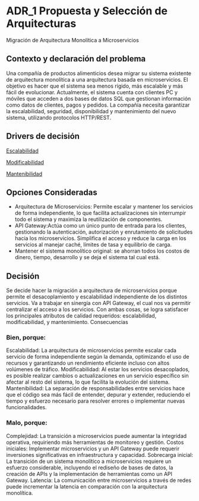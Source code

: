 # ADR_1 Propuesta y Selección de Arquitecturas
Migración de Arquitectura Monolítica a Microservicios

## Contexto y declaración del problema
Una compañía de productos alimenticios desea migrar su sistema existente de arquitectura monolítica a una arquitectura basada en microservicios. El objetivo es hacer que el sistema sea menos rígido, más escalable y más fácil de evolucionar. Actualmente, el sistema cuenta con clientes PC y móviles que acceden a dos bases de datos SQL que gestionan información como datos de clientes, pagos y pedidos. La compañía necesita garantizar la escalabilidad, seguridad, disponibilidad y mantenimiento del nuevo sistema, utilizando protocolos HTTP/REST.

## Drivers de decisión

[Escalabilidad](https://github.com/WilliamBarbagallo/TPE-Disenio-Reentrega-Grupo12/blob/main/Atributos%20de%20Calidad.md#escalabilidad)

[Modificabilidad](https://github.com/WilliamBarbagallo/TPE-Disenio-Reentrega-Grupo12/blob/main/Atributos%20de%20Calidad.md#modificabilidad)

[Mantenibilidad](https://github.com/WilliamBarbagallo/TPE-Disenio-Reentrega-Grupo12/blob/main/Atributos%20de%20Calidad.md#mantenibilidad)

## Opciones Consideradas
- Arquitectura de Microservicios: Permite escalar y mantener los servicios de forma independiente, lo que facilita actualizaciones sin interrumpir todo el sistema y maximiza la reutilización de componentes.
- API Gateway:Actúa como un único punto de entrada para los clientes, gestionando la autenticación, autorización y enrutamiento de solicitudes hacia los microservicios. Simplifica el acceso y reduce la carga en los servicios al manejar caché, límites de tasa y equilibrio de carga.
- Mantener el sistema monolítico original: se ahorran todos los costos de dinero, tiempo, desarrollo y se deja el sistema tal cual está. 

## Decisión
Se decide hacer la migración a arquitectura de microservicios porque permite el desacoplamiento y escalabilidad independiente de los distintos servicios. Va a trabajar en sinergía con API Gateway, el cual nos va permitir centralizar el acceso a los servicios. Con ambas cosas, se logra satisfacer los principales atributos de calidad requeridos: escalabilidad, modificabilidad, y mantenimiento. 
Consecuencias

### Bien, porque:
Escalabilidad: La arquitectura de microservicios permite escalar cada servicio de forma independiente según la demanda, optimizando el uso de recursos y garantizando un rendimiento eficiente incluso con altos volúmenes de tráfico.
Modificabilidad: Al estar los servicios desacoplados, es posible realizar cambios o actualizaciones en un servicio específico sin afectar al resto del sistema, lo que facilita la evolución del sistema.
Mantenibilidad: La separación de responsabilidades entre servicios hace que el código sea más fácil de entender, depurar y extender, reduciendo el tiempo y esfuerzo necesario para resolver errores o implementar nuevas funcionalidades.

### Malo, porque:
Complejidad: La transición a microservicios puede aumentar la integridad operativa, requiriendo más herramientas de monitoreo y gestión.
Costos iniciales: Implementar microservicios y un API Gateway puede requerir inversiones significativas en infraestructura y capacidad.
Sobrecarga inicial: La transición de un sistema monolítico a microservicios requiere un esfuerzo considerable, incluyendo el rediseño de bases de datos, la creación de APIs y la implementación de herramientas como un API Gateway.
Latencia: La comunicación entre microservicios a través de redes puede incrementar la latencia en comparación con la arquitectura monolítica.

